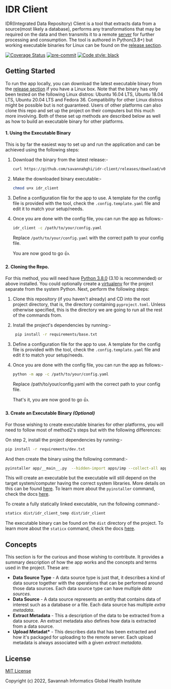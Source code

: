 # IDR Client

IDR(Integrated Data Repository) Client is a tool that extracts data from a
source(most likely a database), performs any transformations that may be required
on the data and then transmits it to a remote
[server](https://github.com/savannahghi/idr-server) for further processing and
consumption. The tool is authored in Python(3.8+) but working executable binaries
for Linux can be found on the [release section](https://github.com/savannahghi/idr-client/releases).

 [![Coverage Status](https://coveralls.io/repos/github/savannahghi/idr-client/badge.svg?branch=develop)](https://coveralls.io/github/savannahghi/idr-client?branch=develop)
 [![pre-commit](https://img.shields.io/badge/pre--commit-enabled-brightgreen?logo=pre-commit&logoColor=white)](https://github.com/pre-commit/pre-commit)
 [![Code style: black](https://img.shields.io/badge/code%20style-black-000000.svg)](https://github.com/psf/black)


## Getting Started
To run the app locally, you can download the latest executable binary from the
[release section](https://github.com/savannahghi/idr-client/releases) if you
have a Linux box. Note that the binary has only been tested on the following
Linux distros: Ubuntu 16.04 LTS, Ubuntu 18.04 LTS, Ubuntu 20.04 LTS and
Fedora 36. Compatibility for other Linux distros might be possible but is not
guaranteed. Users of other platforms can also clone this repo and set up the
project on their computers but this much more involving. Both of these set up
methods are described below as well as how to build an executable binary for
other platforms.

#### 1. Using the Executable Binary
This is by far the easiest way to set up and run the application and can be
achieved using the following steps:
1. Download the binary from the latest release:-
   ```bash
   curl https://github.com/savannahghi/idr-client/releases/download/v0.1.0/idr_client --output idr_client -L
   ```
2. Make the downloaded binary executable:-
   ```bash
   chmod u+x idr_client
   ```
3. Define a configuration file for the app to use. A template for the config
   file is provided with the tool, check the `.config.template.yaml` file and
   edit it to match your setup/needs.
4. Once you are done with the config file, you can run the app as follows:-
   ```bash
   idr_client -c /path/to/your/config.yaml
   ```
   Replace `/path/to/your/config.yaml` with the correct path to your config file.

   You are now good to go :thumbsup:.

#### 2. Cloning the Repo.
For this method, you will need have [Python 3.8.0](https://www.python.org/downloads/release/python-380/)
(3.10 is recommended) or above installed. You could optionally create a
[virtualenv](https://packaging.python.org/en/latest/guides/installing-using-pip-and-virtual-environments/#creating-a-virtual-environment)
for the project separate from the system Python. Next, perform the following
steps:
1. Clone this repository (if you haven't already) and CD into the root project
   directory, that is, the directory containing `pyproject.toml`. Unless
   otherwise specified, this is the directory we are going to run all the rest
   of the commands from.
2. Install the project's dependencies by running:-
   ```bash
    pip install -r requirements/base.txt
   ```
3. Define a configuration file for the app to use. A template for the config
   file is provided with the tool, check the `.config.template.yaml` file and
   edit it to match your setup/needs.
4. Once you are done with the config file, you can run the app as follows:-
   ```bash
   python -m app -c /path/to/your/config.yaml
   ```
   Replace /path/to/your/config.yaml with the correct path to your config file.

   That's it, you are now good to go :thumbsup:.

#### 3. Create an Executable Binary *(Optional)*
For those wishing to create executable binaries for other platforms, you will
need to follow most of method2's steps but with the following differences:

On step 2, install the project dependencies by running:-
```bash
pip install -r requirements/dev.txt
```

And then create the binary using the following command:-
```bash
pyinstaller app/__main__.py  --hidden-import apps/imp --collect-all app --name idr_client_temp -F
```
This will create an executable but the executable will still depend on the
target system/computer having the correct system libraries. More details on this
can be found [here](https://github.com/pyinstaller/pyinstaller/wiki/FAQ#gnulinux).
To learn more about the `pyinstaller` command, check the docs [here](https://pyinstaller.org).

To create a fully statically linked executable, run the following command:-
```bash
staticx dist/idr_client_temp dist/idr_client
```
The executable binary can be found on the `dist` directory of the project. To
learn more about the `staticx` command, check the docs [here](https://staticx.readthedocs.io).


## Concepts
This section is for the curious and those wishing to contribute. It provides a
summary description of how the app works and the concepts and terms used in the
project. These are:
* __Data Source Type__ - A data source type is just that, it describes a kind
  of data source together with the operations that can be performed around those
  data sources. Each data source type can have multiple *data sources*.
* __Data Source__ - A data source represents an entity that contains data of
  interest such as a database or a file. Each data source has multiple
  *extra metadata*.
* __Extract Metadata__ - This a description of the data to be extracted from a
  data source. An extract metadata also defines how data is extracted from a
  data source.
* __Upload Metadat*__ - This describes data that has been extracted and how
  it's packaged for uploading to the remote server. Each upload metadata is
  always associated with a given *extract metadata*.

## License

[MIT License](https://github.com/savannahghi/idr-client/blob/develop/LICENSE)

Copyright (c) 2022, Savannah Informatics Global Health Institute
